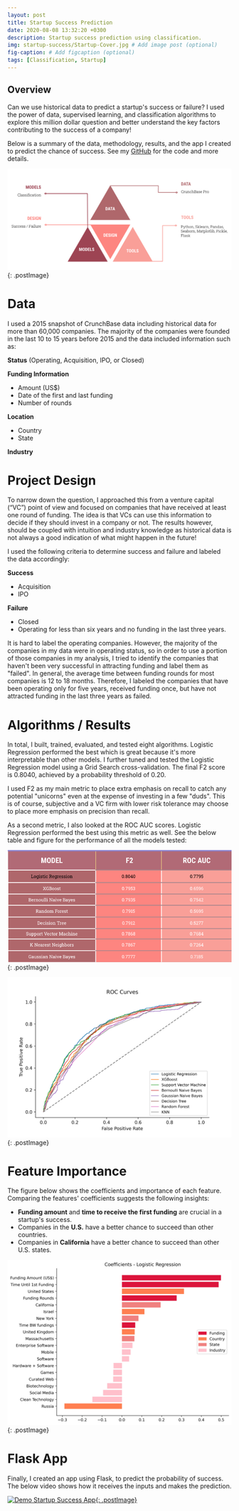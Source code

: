 ```yaml
---
layout: post
title: Startup Success Prediction
date: 2020-08-08 13:32:20 +0300
description: Startup success prediction using classification.
img: startup-success/Startup-Cover.jpg # Add image post (optional)
fig-caption: # Add figcaption (optional)
tags: [Classification, Startup]
---
```

## Overview
Can we use historical data to predict a startup's success or failure? I used the power of data, supervised learning, and classification algorithms to explore this million dollar question and better understand the key factors contributing to the success of a company! 

Below is a summary of the data, methodology, results, and the app I created to predict the chance of success. See my [GitHub](https://github.com/maryam4420/Predicting-Startup-Success) for the code and more details.  

![Overview](../assets/img/startup-success/Startup-Overview.jpg){: .postImage}

# Data

I used a 2015 snapshot of CrunchBase data including historical data for more than 60,000 companies.
The majority of the companies were founded in the last 10 to 15 years before 2015 and the data included 
information such as:

**Status** (Operating, Acquisition, IPO, or Closed)

**Funding Information** 
- Amount (US$)
- Date of the first and last funding
- Number of rounds

**Location** 
- Country 
- State

**Industry**

# Project Design

To narrow down the question, I approached this from a venture capital (“VC”) point of view and focused on companies that have received at least one round of funding. The idea is that VCs can use this information to decide if they should invest in a company or not. The results however, should be coupled with intuition and industry knowledge as historical data is not always a good indication of what might happen in the future! 

I used the following criteria to determine success and failure and labeled the data accordingly:

**Success**

- Acquisition
- IPO

**Failure**
- Closed
- Operating for less than six years and no funding in the last three years.

It is hard to label the operating companies. However, the majority of the companies in my data were in operating status, so in order to use a portion of those companies in my analysis, I tried to identify the companies that haven't been very successful in attracting funding and label them as "failed". In general, the average time between funding rounds for most companies is 12 to 18 months. Therefore, I labeled the companies that have been operating only for five years, received funding once, but have not attracted funding in the last three years as failed. 

# Algorithms / Results

In total, I built, trained, evaluated, and tested eight algorithms. Logistic Regression performed the best which is great because it's more interpretable than other models. I further tuned and tested the Logistic Regression model using a Grid Search cross-validation. The final F2 score is 0.8040, achieved by a probability threshold of 0.20.

I used F2 as my main metric to place extra emphasis on recall to catch any potential "unicorns" even at the expense of investing in a few "duds". This is of course, subjective and a VC firm with lower risk tolerance may choose to place more emphasis on precision than recall. 

As a second metric, I also looked at the ROC AUC scores. Logistic Regression performed the best using this metric as well. See the below table and figure for the performance of all the models tested:

![Model Comparsion](../assets/img/startup-success/Startup-Models.jpg){: .postImage}

![ROC Curves](../assets/img/startup-success/Startup-ROC%20Curves.jpg){: .postImage}

# Feature Importance

The figure below shows the coefficients and importance of each feature. Comparing the features' coefficients suggests the following insights:

- **Funding amount** and **time to receive the first funding** are crucial in a startup's success.
- Companies in the **U.S.** have a better chance to succeed than other countries.
- Companies in **California** have a better chance to succeed than other U.S. states.

![Feature Importance](../assets/img/startup-success/Startup-Feature%20Importance.jpg){: .postImage}

# Flask App 

Finally, I created an app using Flask, to predict the probability of success. The below video shows how it receives the inputs and makes the prediction.

[![Demo Startup Success App](https://j.gifs.com/r84WNK.gif){: .postImage}](https://www.youtube.com/watch?v=OIZRC9J9Voc)